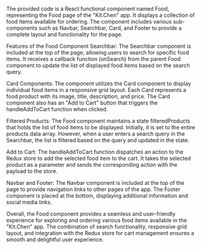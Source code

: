 The provided code is a React functional component named Food, representing the Food page of the "Kit.Chen" app. It displays a collection of food items available for ordering. The component includes various sub-components such as Navbar, Searchbar, Card, and Footer to provide a complete layout and functionality for the page.

Features of the Food Component
Searchbar: The Searchbar component is included at the top of the page, allowing users to search for specific food items. It receives a callback function (onSearch) from the parent Food component to update the list of displayed food items based on the search query.

Card Components: The component utilizes the Card component to display individual food items in a responsive grid layout. Each Card represents a food product with its image, title, description, and price. The Card component also has an "Add to Cart" button that triggers the handleAddToCart function when clicked.

Filtered Products: The Food component maintains a state filteredProducts that holds the list of food items to be displayed. Initially, it is set to the entire products data array. However, when a user enters a search query in the Searchbar, the list is filtered based on the query and updated in the state.

Add to Cart: The handleAddToCart function dispatches an action to the Redux store to add the selected food item to the cart. It takes the selected product as a parameter and sends the corresponding action with the payload to the store.

Navbar and Footer: The Navbar component is included at the top of the page to provide navigation links to other pages of the app. The Footer component is placed at the bottom, displaying additional information and social media links.

Overall, the Food component provides a seamless and user-friendly experience for exploring and ordering various food items available in the "Kit.Chen" app. The combination of search functionality, responsive grid layout, and integration with the Redux store for cart management ensures a smooth and delightful user experience.